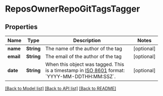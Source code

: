 # ReposOwnerRepoGitTagsTagger

## Properties
Name | Type | Description | Notes
------------ | ------------- | ------------- | -------------
**name** | **String** | The name of the author of the tag | [optional] 
**email** | **String** | The email of the author of the tag | [optional] 
**date** | **String** | When this object was tagged. This is a timestamp in [ISO 8601](https://en.wikipedia.org/wiki/ISO_8601) format: &#x60;YYYY-MM-DDTHH:MM:SSZ&#x60;. | [optional] 

[[Back to Model list]](../README.md#documentation-for-models) [[Back to API list]](../README.md#documentation-for-api-endpoints) [[Back to README]](../README.md)


